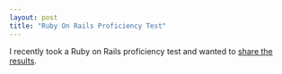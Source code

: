 ```yaml
---
layout: post
title: "Ruby On Rails Proficiency Test"
---
```


I recently took a Ruby on Rails proficiency test and wanted to [share the results](./files/IKM%20Proficiency%20Test%20Results.pdf).